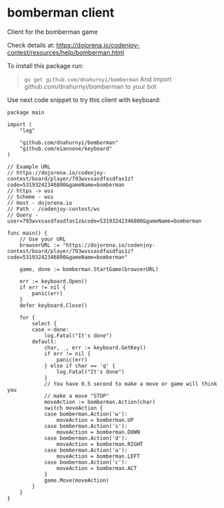 # bomberman client
Client for the bomberman game

Check details at: https://dojorena.io/codenjoy-contest/resources/help/bomberman.html

To install this package run:
 > `go get github.com/dnahurnyi/bomberman`
And import github.com/dnahurnyi/bomberman to your bot

Use next code snippet to try this client with keyboard:
```
package main

import (
	"log"

	"github.com/dnahurnyi/bomberman"
	"github.com/eiannone/keyboard"
)

// Example URL
// https://dojorena.io/codenjoy-contest/board/player/793wvxsasdfasdfas1z?code=53193242346800&gameName=bomberman
// https -> wss
// Scheme - wss
// Host - dojorena.io
// Path - /codenjoy-contest/ws
// Query - user=793wvxsasdfasdfas1z&code=53193242346800&gameName=bomberman

func main() {
	// Use your URL
	browserURL := "https://dojorena.io/codenjoy-contest/board/player/793wvxsasdfasdfas1z?code=53193242346800&gameName=bomberman"

	game, done := bomberman.StartGame(browserURL)

	err := keyboard.Open()
	if err != nil {
		panic(err)
	}
	defer keyboard.Close()

	for {
		select {
		case <-done:
			log.Fatal("It's done")
		default:
			char, _, err := keyboard.GetKey()
			if err != nil {
				panic(err)
			} else if char == 'q' {
				log.Fatal("It's done")
			}
			// You have 0.5 second to make a move or game will think you 
			// make a move "STOP"
			moveAction := bomberman.Action(char)
			switch moveAction {
			case bomberman.Action('w'):
				moveAction = bomberman.UP
			case bomberman.Action('s'):
				moveAction = bomberman.DOWN
			case bomberman.Action('d'):
				moveAction = bomberman.RIGHT
			case bomberman.Action('a'):
				moveAction = bomberman.LEFT
			case bomberman.Action('c'):
				moveAction = bomberman.ACT
			}
			game.Move(moveAction)
		}
	}
}

```
